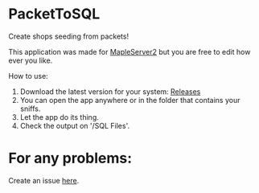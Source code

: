 # PacketToSQL
Create shops seeding from packets!

This application was made for [MapleServer2](https://github.com/AlanMorel/MapleServer2) but you are free to edit how ever you like.


How to use:
1. Download the latest version for your system: [Releases](https://github.com/AngeloTadeucci/PacketToSQL/releases)
2. You can open the app anywhere or in the folder that contains your sniffs.
3. Let the app do its thing.
4. Check the output on '/SQL Files'.


# For any problems:

Create an issue [here](https://github.com/AngeloTadeucci/PacketToSQL/issues/new).
